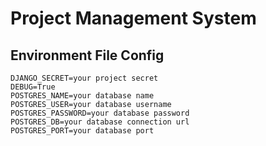 # Project Management System

## Environment File Config
```
DJANGO_SECRET=your project secret
DEBUG=True
POSTGRES_NAME=your database name
POSTGRES_USER=your database username
POSTGRES_PASSWORD=your database password
POSTGRES_DB=your database connection url
POSTGRES_PORT=your database port